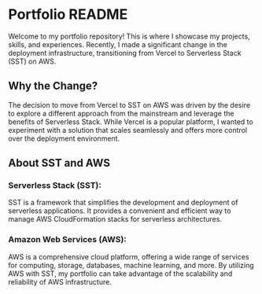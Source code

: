 # Portfolio README

Welcome to my portfolio repository! This is where I showcase my projects, skills, and experiences. Recently, I made a significant change in the deployment infrastructure, transitioning from Vercel to Serverless Stack (SST) on AWS.

## Why the Change?

The decision to move from Vercel to SST on AWS was driven by the desire to explore a different approach from the mainstream and leverage the benefits of Serverless Stack. While Vercel is a popular platform, I wanted to experiment with a solution that scales seamlessly and offers more control over the deployment environment.

## About SST and AWS

### Serverless Stack (SST):
SST is a framework that simplifies the development and deployment of serverless applications. It provides a convenient and efficient way to manage AWS CloudFormation stacks for serverless architectures.

### Amazon Web Services (AWS):
AWS is a comprehensive cloud platform, offering a wide range of services for computing, storage, databases, machine learning, and more. By utilizing AWS with SST, my portfolio can take advantage of the scalability and reliability of AWS infrastructure.
